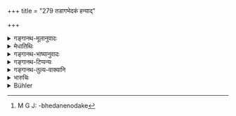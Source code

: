 +++
title = "279 तडागभेदकं हन्याद्"

+++

<details><summary>गङ्गानथ-मूलानुवादः</summary>

If a man breaks open a tank, he shall be slain in the water, or by simple form of death; or, he may repair the damage and be made to fay the highest amercement.—(279)
</details>

<details><summary>मेधातिथिः</summary>

**तडाग**ग्रहणम् उपलक्षणार्थम् । 

- नद्युदकहरणे ऽप्य् अयं दोष इति <u>केचित्</u> । 

- <u>तद्</u> <u>अयुक्तम्</u> । महान् हि तडागभेदने ऽपराधः । स्वल्पो नदीभेदने । तडागस्य हि वप्रभेदनेनोदखरणे[^६९६] ऽप्य् अयम् एव विधिः ॥ ९.२७९ ॥


[^६९६]:
     M G J: -bhedanenodake
</details>

<details><summary>गङ्गानथ-भाष्यानुवादः</summary>

‘*Tank*’—has been mentioned only by way of an illustration.

The same thing applies to the ‘stealing’ of the water of a river also;—say some people.

This however is not right; because the harm done in the breaking of the tank is very great; and it is only slight in the case of the breaking of a river-dam.

The law here laid down applies also to the case of cutting the embankments of a tank.—(279)
</details>

<details><summary>गङ्गानथ-टिप्पन्यः</summary>

This verse is quoted in *Vivādaratnākara* (p. 365), which adds the
following notes—‘*Apsu*’, *i.e*., by drowning in
water,—‘*śuddhavadhena*’, by strangulation or such means of capital
punishment, apart from water;—the penalty of ‘highest amercement’ is to
be inflicted *along with* that of making him do the necessary repairs.
</details>

<details><summary>गङ्गानथ-तुल्य-वाक्यानि</summary>

**(verses 9.279-281)  
**

*Śaṅkha-Likhita* (Vivādaratnākara, p. 365).—‘One who breaks the dam of
pools, tanks, or vitiates a path or poisons liquid substances, shall
have his limbs cut off.—For damaging an idol or a garden or a well, or
bridges or drinking pools, the man should be compelled to repair the
damage, to reconsecrate it, and to pay a fine of eight hundred.’

*Yājñavalkya* (2.278).—‘A woman who is very sinful, or who procures
abortion, or kills men, or who breaks a dam, should be drowned in water
with a stone tied round her neck.’

Do. (2.273).—‘Those who steal elephants or horses should be impaled.’

*Kātyāyana* (Vivādaratnākara, p. 367).—‘One who breaks a wall, or
dismantles it or cuts iṭ, or who dams up the flow of water should be
fined the first amercement.’

Do. (Do., p. 364).—‘If one steals, breaks or burns an idol of gods, or
damages a temple, he should be fined the first amercement.’

*Vāysa* (Aparārka, p. 845).—‘The stealer of a horse should be put to
death by having his hands, feet and loin cut off; one who steals cattle
shall have half of his foot cut off with a sharp instrument.’

*Viṣṇu* (Vivādaratnākara, p. 320).—‘One who steals a cow, or a horse, or
an elephant shall have his one hand and one foot cut off; and one who
steals a goat shall have one hand cut off.’

*Nārada* (Vivādaratnākara, p. 321).—‘For stealing large animals, the
punishment is the highest amercement.

*Viṣṇu* (Do., p. 365).—‘Those cutting a dam should be put to death.’

*Yama* (Aparārka, p. 822).—‘If one takes away the water of a tank or
destroys the inlet of water, he should he made to pay the first
amercement.—One who breaks the dam of a tank should be put to death in
water, etc., (as in Manu 279).’
</details>

<details><summary>भारुचिः</summary>

वप्रं तटाकस्य भित्वोदकं हरतो वधो ऽप्स्व् अन्यत्र वा स्थले ऽशक्तस्य प्रतिसंस्कारे, शक्तस्यापि दण्डनम् । पुण्यानुबन्ध एवोभयोर् अप्य् अनुग्रहः कल्पितो भवति, तटाकस्वामिनः तटाकभेदकस्य च । प्रतिसंस्कारपक्षे चास्योत्तमसाहसः पणसहस्रम् ॥ ९.२७९ ॥
</details>

<details><summary>Bühler</summary>

279	Him who breaks (the dam of) a tank he shall slay (by drowning him) in water or by (some other) (mode of) capital punishment; or the offender may repair the (damage), but shall be made to pay the highest amercement.
</details>
